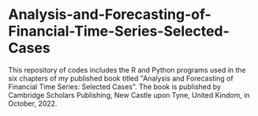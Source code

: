 # Analysis-and-Forecasting-of-Financial-Time-Series-Selected-Cases
This repository of codes includes the R and Python programs used in the six chapters of my published book titled "Analysis and Forecasting of Financial Time Series: Selected Cases". The book is published by  Cambridge Scholars Publishing, New Castle upon Tyne, United Kindom, in October, 2022.
